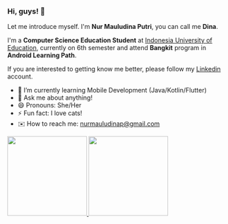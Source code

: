 ### Hi, guys! 👋

Let me introduce myself. I'm **Nur Mauludina Putri**, you can call me **Dina**.

I'm a **Computer Science Education Student** at [Indonesia University of Education](https://www.upi.edu/), currently on 6th semester and attend **Bangkit** program in **Android Learning Path**.

If you are interested to getting know me better, please follow my [Linkedin](https://www.linkedin.com/in/nurmauludina/) account.

- 🌱 I’m currently learning Mobile Development (Java/Kotlin/Flutter)
- 💬 Ask me about anything!
- 😄 Pronouns: She/Her
- ⚡ Fun fact: I love cats!
- ✉️ How to reach me: nurmauludinap@gmail.com

<p align="left">
<a href="https://github.com/nurmauludinap">
  <img height="180em" src="https://github-readme-stats-eight-theta.vercel.app/api?username=nurmauludinap&show_icons=true&theme=algolia&include_all_commits=true&count_private=true"/>
  <img height="180em" src="https://github-readme-stats-eight-theta.vercel.app/api/top-langs/?username=nurmauludinap&layout=compact&langs_count=8&theme=algolia"/>
</a>
</p>
